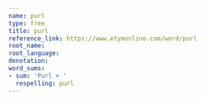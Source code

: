 ```yaml
---
name: purl
type: free
title: purl
reference_link: https://www.etymonline.com/word/purl
root_name: 
root_language: 
denotation: 
word_sums:
- sum: 'Purl + '
  respelling: purl
---
```

